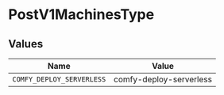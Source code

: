 # PostV1MachinesType


## Values

| Name                      | Value                     |
| ------------------------- | ------------------------- |
| `COMFY_DEPLOY_SERVERLESS` | comfy-deploy-serverless   |